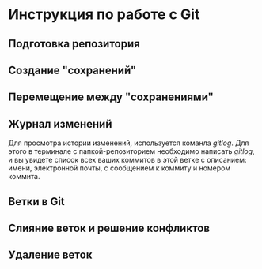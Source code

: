# Инструкция по работе с Git 

## Подготовка репозитория 


## Создание "сохранений"

## Перемещение между "сохранениями"

## Журнал изменений 
Для просмотра истории изменений, используется команла *gitlog*. Для этого в терминале с папкой-репозиторием необходимо написать *gitlog*, и вы увидете список всех ваших коммитов в этой ветке с описанием: имени, электронной почты, с сообщением к коммиту и номером коммита.

## Ветки в Git 

## Слияние веток и решение конфликтов 

## Удаление веток 